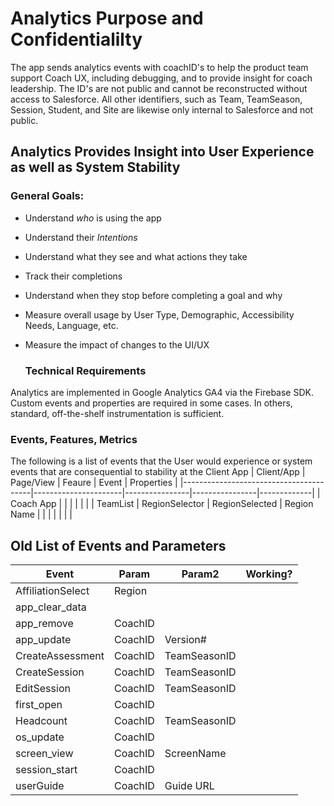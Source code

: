 # Analytics Purpose and Confidentialilty
The app sends analytics events with coachID's to help the product team support Coach UX, including debugging, and to provide insight for coach leadership. The ID's are not public and cannot be reconstructed without access to Salesforce.
All other identifiers, such as Team, TeamSeason, Session, Student, and Site are likewise only internal to Salesforce and not public.

## Analytics Provides Insight into User Experience as well as System Stability

### General Goals:
- Understand _who_ is using the app
- Understand their _Intentions_
- Understand what they see and what actions they take
- Track their completions
- Understand when they stop before completing a goal and why
- Measure overall usage by User Type, Demographic, Accessibility Needs, Language, etc.
- Measure the impact of changes to the UI/UX

  ### Technical Requirements
Analytics are implemented in Google Analytics GA4 via the Firebase SDK. Custom events and properties are required in some cases. In others, standard, off-the-shelf instrumentation is sufficient.

  ### Events, Features, Metrics
  The following is a list of events that the User would experience or system events that are consequential to stability at the Client App
| Client/App                             | Page/View            | Feaure         | Event          | Properties  |
|----------------------------------------|----------------------|----------------|----------------|-------------|
| Coach App                              |                      |                |                |             |
|                                        | TeamList             | RegionSelector | RegionSelected | Region Name |
|                                        |                      |                |                |             |

## Old List of Events and Parameters
| **Event**         | **Param** | **Param2**   | **Working?** |
|-------------------|-----------|--------------|--------------|
| AffiliationSelect | Region    |              |              |
| app_clear_data    |           |              |              |
| app_remove        | CoachID   |              |              |
| app_update        | CoachID   | Version#     |              |
| CreateAssessment  | CoachID   | TeamSeasonID |              |
| CreateSession     | CoachID   | TeamSeasonID |              |
| EditSession       | CoachID   | TeamSeasonID |              |
| first_open        | CoachID   |              |              |
| Headcount         | CoachID   | TeamSeasonID |              |
| os_update         | CoachID   |              |              |
| screen_view       | CoachID   | ScreenName   |              |
| session_start     | CoachID   |              |              |
| userGuide         | CoachID   | Guide URL    |              |


